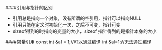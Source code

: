 ####引用与指针的区别

+ 引用总是指向一个对象，没有所谓的空引用，指针可以指向NULL
+ 引用只能在定义时初始化一次，之后不可变，指针可变
+ sizeof得到的时指向的变量的大小，sizeof 指针得到的是指针本身的大小

####常量引用
const int &al = 1;//可以通过编译
int &al=1;//无法通过编译

